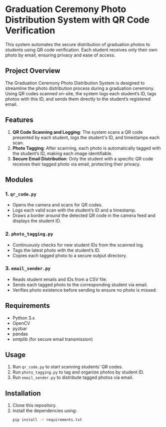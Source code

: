 # Graduation Ceremony Photo Distribution System with QR Code Verification

This system automates the secure distribution of graduation photos to students using QR code verification. Each student receives only their own photo by email, ensuring privacy and ease of access.

## Project Overview

The Graduation Ceremony Photo Distribution System is designed to streamline the photo distribution process during a graduation ceremony. Using QR codes scanned on-site, the system logs each student’s ID, tags photos with this ID, and sends them directly to the student’s registered email.

## Features

1. **QR Code Scanning and Logging**: The system scans a QR code presented by each student, logs the student's ID, and timestamps each scan.
2. **Photo Tagging**: After scanning, each photo is automatically tagged with the student’s ID, making each image identifiable.
3. **Secure Email Distribution**: Only the student with a specific QR code receives their tagged photo via email, protecting their privacy.

## Modules

### 1. `qr_code.py`
   - Opens the camera and scans for QR codes.
   - Logs each valid scan with the student’s ID and a timestamp.
   - Draws a border around the detected QR code in the camera feed and displays the student ID.
   
### 2. `photo_tagging.py`
   - Continuously checks for new student IDs from the scanned log.
   - Tags the latest photo with the student’s ID.
   - Copies each tagged photo to a secure output directory.

### 3. `email_sender.py`
   - Reads student emails and IDs from a CSV file.
   - Sends each tagged photo to the corresponding student via email.
   - Verifies photo existence before sending to ensure no photo is missed.

## Requirements

- Python 3.x
- OpenCV
- pyzbar
- pandas
- smtplib (for secure email transmission)

## Usage

1. Run `qr_code.py` to start scanning students’ QR codes.
2. Run `photo_tagging.py` to tag and organize photos by student ID.
3. Run `email_sender.py` to distribute tagged photos via email.

## Installation

1. Clone this repository.
2. Install the dependencies using:
   ```bash
   pip install -r requirements.txt

